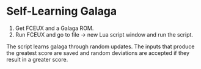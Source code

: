 # Self-Learning Galaga

1. Get FCEUX and a Galaga ROM.
2. Run FCEUX and go to file -> new Lua script window and run the script.

The script learns galaga through random updates. The inputs that produce the greatest score are saved and random deviations are accepted if they result in a greater score.
